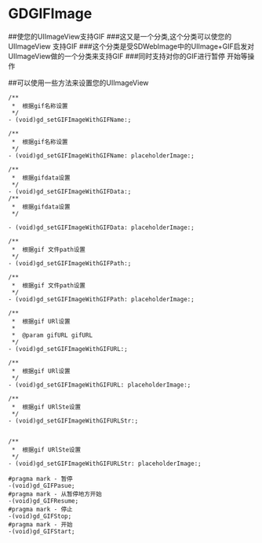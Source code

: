  # GDGIFImage
##使您的UIImageView支持GIF 
###这又是一个分类,这个分类可以使您的UIImageView 支持GIF
###这个分类是受SDWebImage中的UIImage+GIF启发对UIImageView做的一个分类来支持GIF
###同时支持对你的GIF进行暂停 开始等操作


##可以使用一些方法来设置您的UIImageView
```obj
/**
 *  根据gif名称设置
 */
- (void)gd_setGIFImageWithGIFName:;

/**
 *  根据gif名称设置
 */
- (void)gd_setGIFImageWithGIFName: placeholderImage:;

/**
 *  根据gifdata设置
 */
- (void)gd_setGIFImageWithGIFData:;
/**
 *  根据gifdata设置
 */

- (void)gd_setGIFImageWithGIFData: placeholderImage:;

/**
 *  根据gif 文件path设置
 */
- (void)gd_setGIFImageWithGIFPath:;

/**
 *  根据gif 文件path设置
 */
- (void)gd_setGIFImageWithGIFPath: placeholderImage:;

/**
 *  根据gif URl设置
 *
 *  @param gifURL gifURL
 */
- (void)gd_setGIFImageWithGIFURL:;

/**
 *  根据gif URl设置
 */
- (void)gd_setGIFImageWithGIFURL: placeholderImage:;

/**
 *  根据gif URlSte设置
 */
- (void)gd_setGIFImageWithGIFURLStr:;


/**
 *  根据gif URlSte设置
 */
- (void)gd_setGIFImageWithGIFURLStr: placeholderImage:;

#pragma mark - 暂停
-(void)gd_GIFPasue;
#pragma mark - 从暂停地方开始
-(void)gd_GIFResume;
#pragma mark - 停止
-(void)gd_GIFStop;
#pragma mark - 开始
-(void)gd_GIFStart;
```